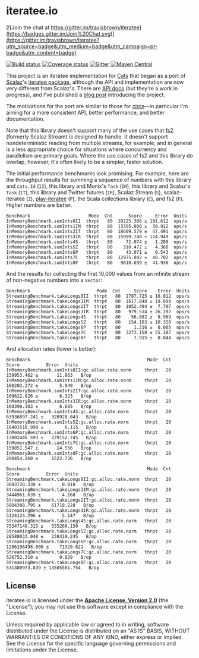 # iteratee.io

[![Join the chat at https://gitter.im/travisbrown/iteratee](https://badges.gitter.im/Join%20Chat.svg)](https://gitter.im/travisbrown/iteratee?utm_source=badge&utm_medium=badge&utm_campaign=pr-badge&utm_content=badge)

[![Build status](https://img.shields.io/travis/travisbrown/iteratee/master.svg)](https://travis-ci.org/travisbrown/iteratee)
[![Coverage status](https://img.shields.io/codecov/c/github/travisbrown/iteratee/master.svg)](https://codecov.io/github/travisbrown/iteratee)
[![Gitter](https://img.shields.io/badge/gitter-join%20chat-green.svg)](https://gitter.im/travisbrown/iteratee)
[![Maven Central](https://img.shields.io/maven-central/v/io.iteratee/iteratee-core_2.11.svg)](https://maven-badges.herokuapp.com/maven-central/io.iteratee/iteratee-core_2.11)

This project is an iteratee implementation for [Cats][cats] that began as a port of
[Scalaz][scalaz]'s [iteratee package][scalaz-iteratee], although the API and implementation are now
very different from Scalaz's. There are [API docs][api-docs] (but they're a work in progress), and
I've published a [blog post][intro] introducing the project.

The motivations for the port are similar to those for [circe][circe]—in particular I'm aiming for a
more consistent API, better performance, and better documentation.

Note that this library doesn't support many of the use cases that [fs2][fs2] (formerly Scalaz
Stream) is designed to handle. It doesn't support nondeterministic reading from multiple streams,
for example, and in general is a less appropriate choice for situations where concurrency and
parallelism are primary goals. Where the use cases of fs2 and this library do overlap, however, it's
often likely to be a simpler, faster solution.

The initial performance benchmarks look promising. For example, here are the throughput results for
summing a sequence of numbers with this library and `cats.Id` (`II`), this library and Monix's
`Task` (`IM`), this library and Scalaz's `Task` (`IT`), this library and Twitter futures (`IR`),
Scalaz Stream (`S`), scalaz-iteratee (`Z`), [play-iteratee][play-iteratee] (`P`), the Scala
collections library (`C`), and fs2 (`F`). Higher numbers are better.

```
Benchmark                      Mode  Cnt      Score     Error  Units
InMemoryBenchmark.sumInts0II  thrpt   80  10225.388 ± 191.612  ops/s
InMemoryBenchmark.sumInts1IM  thrpt   80  13395.800 ±  30.912  ops/s
InMemoryBenchmark.sumInts2IT  thrpt   80  18609.579 ±  47.491  ops/s
InMemoryBenchmark.sumInts3IR  thrpt   80  15999.740 ± 114.949  ops/s
InMemoryBenchmark.sumInts4S   thrpt   80     72.074 ±   1.209  ops/s
InMemoryBenchmark.sumInts5Z   thrpt   80    310.472 ±   4.368  ops/s
InMemoryBenchmark.sumInts6P   thrpt   80     43.071 ±   0.543  ops/s
InMemoryBenchmark.sumInts7C   thrpt   80  12975.042 ±  48.702  ops/s
InMemoryBenchmark.sumInts8F   thrpt   80   9610.699 ±  41.936  ops/s
```

And the results for collecting the first 10,000 values from an infinite stream of non-negative
numbers into a `Vector`:

```
Benchmark                         Mode  Cnt     Score    Error  Units
StreamingBenchmark.takeLongs0II  thrpt   80  2787.725 ± 16.812  ops/s
StreamingBenchmark.takeLongs1IM  thrpt   80  1617.848 ± 19.899  ops/s
StreamingBenchmark.takeLongs2IT  thrpt   80  1052.494 ±  7.707  ops/s
StreamingBenchmark.takeLongs3IR  thrpt   80   979.514 ± 26.197  ops/s
StreamingBenchmark.takeLongs4S   thrpt   80    56.882 ±  0.969  ops/s
StreamingBenchmark.takeLongs5Z   thrpt   80   154.103 ± 10.350  ops/s
StreamingBenchmark.takeLongs6P   thrpt   80     1.216 ±  0.005  ops/s
StreamingBenchmark.takeLongs7C   thrpt   80  3273.158 ± 55.187  ops/s
StreamingBenchmark.takeLongs8F   thrpt   80     7.915 ±  0.044  ops/s
```

And allocation rates (lower is better):

```
Benchmark                                            Mode  Cnt           Score          Error  Units
InMemoryBenchmark.sumInts0II:gc.alloc.rate.norm     thrpt   20      159953.462 ±       11.863   B/op
InMemoryBenchmark.sumInts1IM:gc.alloc.rate.norm     thrpt   20      160203.272 ±        5.949   B/op
InMemoryBenchmark.sumInts2IT:gc.alloc.rate.norm     thrpt   20      160622.026 ±        6.323   B/op
InMemoryBenchmark.sumInts3IR:gc.alloc.rate.norm     thrpt   20      160398.303 ±        6.685   B/op
InMemoryBenchmark.sumInts4S:gc.alloc.rate.norm      thrpt   20    63936897.241 ±   320928.043   B/op
InMemoryBenchmark.sumInts5Z:gc.alloc.rate.norm      thrpt   20    16401510.998 ±        6.115   B/op
InMemoryBenchmark.sumInts6P:gc.alloc.rate.norm      thrpt   20    13802446.593 ±   229152.745   B/op
InMemoryBenchmark.sumInts7C:gc.alloc.rate.norm      thrpt   20      159851.547 ±       14.556   B/op
InMemoryBenchmark.sumInts8F:gc.alloc.rate.norm      thrpt   20      260454.260 ±     1522.736   B/op

Benchmark                                            Mode  Cnt           Score          Error  Units
StreamingBenchmark.takeLongs0II:gc.alloc.rate.norm  thrpt   20     3043720.338 ±        0.018   B/op
StreamingBenchmark.takeLongs1IM:gc.alloc.rate.norm  thrpt   20     3444961.639 ±        4.168   B/op
StreamingBenchmark.takeLongs2IT:gc.alloc.rate.norm  thrpt   20     5804308.795 ±    61718.228   B/op
StreamingBenchmark.takeLongs3IR:gc.alloc.rate.norm  thrpt   20     5124124.296 ±        5.147   B/op
StreamingBenchmark.takeLongs4S:gc.alloc.rate.norm   thrpt   20    75347149.315 ±   555268.150   B/op
StreamingBenchmark.takeLongs5Z:gc.alloc.rate.norm   thrpt   20    28588033.048 ±   238419.245   B/op
StreamingBenchmark.takeLongs6P:gc.alloc.rate.norm   thrpt   20  1206196498.000 ±    71329.621   B/op
StreamingBenchmark.takeLongs7C:gc.alloc.rate.norm   thrpt   20      526752.310 ±        0.029   B/op
StreamingBenchmark.takeLongs8F:gc.alloc.rate.norm   thrpt   20   531380973.839 ± 13505581.754   B/op
```

## License

iteratee.io is licensed under the **[Apache License, Version 2.0][apache]** (the
"License"); you may not use this software except in compliance with the License.

Unless required by applicable law or agreed to in writing, software
distributed under the License is distributed on an "AS IS" BASIS,
WITHOUT WARRANTIES OR CONDITIONS OF ANY KIND, either express or implied.
See the License for the specific language governing permissions and
limitations under the License.

[apache]: http://www.apache.org/licenses/LICENSE-2.0
[api-docs]: http://travisbrown.github.io/iteratee/api/#io.iteratee.package
[cats]: https://github.com/typelevel/cats
[circe]: https://github.com/travisbrown/circe
[fs2]: https://github.com/functional-streams-for-scala/fs2
[intro]: https://meta.plasm.us/posts/2016/01/08/yet-another-iteratee-library/
[monix]: https://github.com/monixio/monix
[play-iteratee]: https://www.playframework.com/documentation/2.5.x/Iteratees
[scalaz]: https://github.com/scalaz/scalaz
[scalaz-iteratee]: https://github.com/scalaz/scalaz/tree/series/7.2.x/iteratee/src/main/scala/scalaz/iteratee
